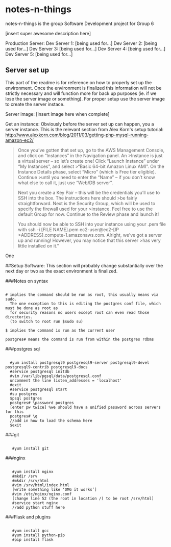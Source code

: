 # notes-n-things

notes-n-things is the group Software Development project for Group 6

[insert super awesome description here]

Production Server:
Dev Server 1: [being used for...]
Dev Server 2: [being used for...]
Dev Server 3: [being used for...]
Dev Server 4: [being used for...]
Dev Server 5: [being used for...]

## Server set up
This part of the readme is for reference on how to properly set up the environment. Once the environment is finalized this information will not be strictly necessary and will function more for back up purposes (ie. if we lose the server image or something). For proper setup use the server image to create the server instace.

Server image: [insert image here when complete]

Get an instance:
Obviously before the server set up can happen, you a server instance. This is the relevant section from Alex Korn's setup tutorial: http://www.alexkorn.com/blog/2011/03/getting-php-mysql-running-amazon-ec2/

>Once you’ve gotten that set up, go to the AWS Management Console, and click on “Instances” in the Navigation panel. An >Instance is just a virtual server – so let’s create one! Click “Launch Instance” under “My Instances”, and select >“Basic 64-bit Amazon Linux AMI”. On the Instance Details phase, select “Micro” (which is Free tier eligible). Continue >until you need to enter the “Name” – if you don’t know what else to call it, just use “Web/DB server”.
>
>Next you create a Key Pair – this will be the credentials you’ll use to SSH into the box. The instructions here should >be fairly straightforward. Next is the Security Group, which will be used to specify the firewall used for your >instance. Feel free to use the default Group for now. Continue to the Review phase and launch it!
>
>You should now be able to SSH into your instance using your .pem file with ssh -i [FILE NAME].pem ec2-user@ec2-[IP >ADDRESS].compute-1.amazonaws.com. Alright, we’ve got a server up and running! However, you may notice that this server >has very little installed on it."

One 

##Setup Software:
This section will probably change substantially over the next day or two as the exact environment is finalized.

###Notes on syntax

<pre><code>
# implies the command should be run as root, this usually means via sudo.
  The one exception to this is editing the postgres conf file, which must be done as root as 
  for security reasons no users except root can even read those directories. 
  (to switch to root run $sudo su)

$ implies the command is run as the current user

postgres# means the command is run from within the postgres rdbms
</code></pre>

###postgres sql

<pre><code>
  #yum install postgresql9 postgresql9-server postgresql9-devel postgresql9-contrib postgresql9-docs
  #service postgresql initdb
  #vim /var/lib/pgsql/data/postgresql.conf
  uncomment the line listen_addresses = 'localhost'
  #exit
  #service postgresql start
  #su postgres
  $psql postgres
  postgres# \password postgres
  [enter pw twice] %we should have a unified password across servers for this
  postgres# \q
  //add in how to load the schema here
  $exit
</code></pre>

###git
<pre><code>
   #yum install git
</code></pre>

###nginx
<pre><code>
   #yum install nginx
   #mkdir /srv
   #mkdir /srv/html
   #vim /srv/html/index.html
   [write something like ‘OMG it works’]
   #vim /etc/nginx/nginx.conf
   [change line 52 (the root in location /) to be root /srv/html]
   #service start nginx
   //add python stuff here
</code></pre>

###Flask and plugins
<pre><code>
   #yum install gcc
   #yum install python-pip
   #pip install flask
   
   
</code></pre>
